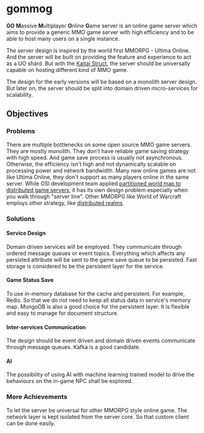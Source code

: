 # gommog

**GO** **M**assive **M**ultiplayer **O**nline **G**ame server is an online game server which aims to provide a generic MMO game server with high efficiency and to be able to host many users on a single instance.

The server design is inspired by the world first MMORPG - Ultima Online. And the server will be built on providing the feature and experience to act as a UO shard. But with the [Kaitai Struct](https://kaitai.io/), the server should be universally capable on hosting different kind of MMO game.

The design for the early versions will be based on a monolith server design. But later on, the server should be split into domain driven micro-services for scalability.


## Objectives

### Problems

There are multiple bottlenecks on some open source MMO game servers. They are mostly monolith. They don't have reliable game saving strategy with high speed. And game save process is usually not asynchronous. Otherwise, the efficiency isn't high and not dynamically scalable on processing power and network bandwidth. Many new online games are not like Ultima Online, they don't support as many players online in the same server. While OSI development team applied [partitioned world map to distributed game servers](https://youtu.be/zyVTxGpEO30), it has its own design problem especially when you walk through "server line". Other MMORPG like World of Warcraft employs other strategy, like [distributed realms](https://wowpedia.fandom.com/wiki/Connected_Realms).

### Solutions

#### Service Design

Domain driven services will be employed. They communicate through ordered message queues or event topics. Everything which affects any persisted attribute will be sent to the game save queue to be persisted. Fast storage is considered to be the persistent layer for the service.

#### Game Status Save

To use in-memory database for the cache and persistent. For example, Redis. So that we do not need to keep all status data in service's memory map.
MongoDB is also a good choice for the persistent layer. It is flexible and easy to manage for document structure.

#### Inter-services Communication

The design should be event driven and domain driven events communicate through message queues. Kafka is a good candidate.

#### AI

The possibility of using AI with machine learning trained model to drive the behaviours on the in-game NPC shall be explored.

### More Achievements

To let the server be universal for other MMORPG style online game. The network layer is kept isolated from the server core. So that custom client can be done easily.